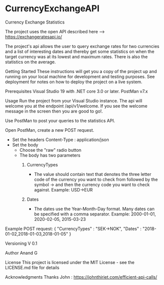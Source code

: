 # CurrencyExchangeAPI

Currency Exchange Statistics

The project uses the open API described here --> https://exchangeratesapi.io/

The project's api allows the user to query exchange rates for two currencies and a list of interesting dates and thereby get some
statistics on when the target currency was at its lowest and maximum rates. There is also the statistics on the average.

Getting Started
These instructions will get you a copy of the project up and running on your local machine for development and testing purposes. 
See deployment for notes on how to deploy the project on a live system.

Prerequisites
Visual Studio 19 with .NET core 3.0 or later.
PostMan v7.x

Usage
Run the project from your Visual Studio instance.
The api will welcome you at the endpoint /api/v1/welcome. If you see the welcome message in the screen then you are good to go!.

Use PostMan to post your queries to the statistics API.

Open PostMan, create a new POST request.
* Set the headers
  Content-Type : application/json
* Set the body
  - Choose the "raw" radio button
  - The body has two parameters
    1. CurrencyTypes
        - The value should contain text that denotes the three letter code of the currency you want to check from followed by the
        symbol -> and then the currency code you want to check against.
        Example: USD->EUR
        
    2. Dates
        - The dates use the Year-Month-Day format. Many dates can be specified with a comma separator.
        Example: 2000-01-01, 2020-02-05, 2015-03-23
        
Example POST request:
{
"CurrencyTypes" : "SEK->NOK",
"Dates" : "2018-01-02,2018-01-03,2018-01-05"
}
        
Versioning
V 0.1

Author
Anand G

License
This project is licensed under the MIT License - see the LICENSE.md file for details

Acknowledgments
Thanks John : https://johnthiriet.com/efficient-api-calls/
